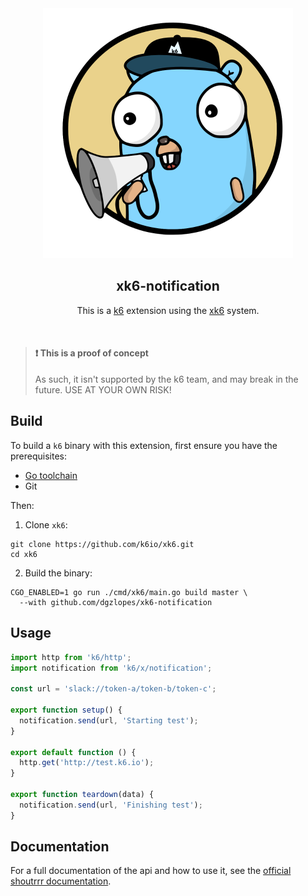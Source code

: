 <div align="center">

<img src="assets/logo.png" width=400 height=400 alt="shoutrrr gopher with a k6 cap" />

## xk6-notification

This is a [k6](https://github.com/loadimpact/k6) extension using the [xk6](https://github.com/k6io/xk6) system.

</div>

<br/>

> #### :exclamation: This is a proof of concept
>
> As such, it isn't supported by the k6 team, and may break in the future. USE AT YOUR OWN RISK!

## Build

To build a `k6` binary with this extension, first ensure you have the prerequisites:

- [Go toolchain](https://go101.org/article/go-toolchain.html)
- Git

Then:

1. Clone `xk6`:

```shell
git clone https://github.com/k6io/xk6.git
cd xk6
```

2. Build the binary:

```shell
CGO_ENABLED=1 go run ./cmd/xk6/main.go build master \
  --with github.com/dgzlopes/xk6-notification
```

## Usage

```javascript
import http from 'k6/http';
import notification from 'k6/x/notification';

const url = 'slack://token-a/token-b/token-c';

export function setup() {
  notification.send(url, 'Starting test');
}

export default function () {
  http.get('http://test.k6.io');
}

export function teardown(data) {
  notification.send(url, 'Finishing test');
}
```

## Documentation

For a full documentation of the api and how to use it, see the [official shoutrrr documentation](https://containrrr.dev/shoutrrr).

